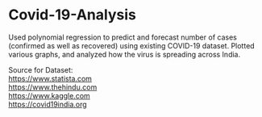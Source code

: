 # Covid-19-Analysis
Used polynomial regression to predict and forecast number of cases (confirmed as well as recovered) using existing COVID-19 dataset. Plotted various graphs, and analyzed how the virus is spreading across India.

 Source for Dataset:
    <br>
    https://www.statista.com
    <br>
    https://www.thehindu.com
    <br>
    https://www.kaggle.com
    <br>
    https://covid19india.org
